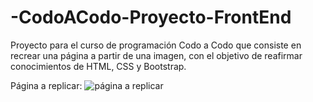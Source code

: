 # -CodoACodo-Proyecto-FrontEnd
Proyecto para el curso de programación Codo a Codo que consiste en recrear una página a partir de una imagen, con el objetivo de reafirmar conocimientos de HTML, CSS y Bootstrap.

Página a replicar:
![página a replicar](img/final_front_2021)
